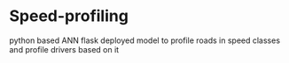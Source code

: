 # Speed-profiling
python based ANN flask deployed model to profile roads in speed classes and profile drivers based on it
